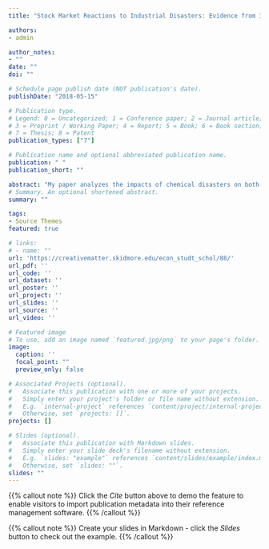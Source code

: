 ```yaml
---
title: "Stock Market Reactions to Industrial Disasters: Evidence from Incident Firms and Their Competitors"

authors:
- admin

author_notes:
- ""
date: ""
doi: ""

# Schedule page publish date (NOT publication's date).
publishDate: "2018-05-15"

# Publication type.
# Legend: 0 = Uncategorized; 1 = Conference paper; 2 = Journal article;
# 3 = Preprint / Working Paper; 4 = Report; 5 = Book; 6 = Book section;
# 7 = Thesis; 8 = Patent
publication_types: ["7"]

# Publication name and optional abbreviated publication name.
publication: " "
publication_short: ""

abstract: "My paper analyzes the impacts of chemical disasters on both incident firms and non-incident firms. I consider a sample of 58 explosions in chemical plants in the U.S. over the period 1990-2017. Using event study, I find that incident firms on average experience a statistically and economically significant drop in market value following chemical disasters, and the negative impacts are permanent. In addition, my paper finds that on average the equity value of competitor firms suffers significant losses stemming from contagion effects; however, competitive effects dominate when accidents are minor. Using cross-sectional analysis, I show that the loss is significantly related to the severity of the incident as measured by causalities and by chemical pollution. Therefore, my research can be used to promote and justify the cost of safety mechanisms in the petrochemical industry."
# Summary. An optional shortened abstract.
summary: ""

tags:
- Source Themes
featured: true

# links:
# - name: ""
url: 'https://creativematter.skidmore.edu/econ_studt_schol/88/'
url_pdf: ''
url_code: ''
url_dataset: ''
url_poster: ''
url_project: ''
url_slides: ''
url_source: ''
url_video: ''

# Featured image
# To use, add an image named `featured.jpg/png` to your page's folder. 
image:
  caption: ''
  focal_point: ""
  preview_only: false

# Associated Projects (optional).
#   Associate this publication with one or more of your projects.
#   Simply enter your project's folder or file name without extension.
#   E.g. `internal-project` references `content/project/internal-project/index.md`.
#   Otherwise, set `projects: []`.
projects: []

# Slides (optional).
#   Associate this publication with Markdown slides.
#   Simply enter your slide deck's filename without extension.
#   E.g. `slides: "example"` references `content/slides/example/index.md`.
#   Otherwise, set `slides: ""`.
slides: ""
---
```


{{% callout note %}}
Click the *Cite* button above to demo the feature to enable visitors to import publication metadata into their reference management software.
{{% /callout %}}

{{% callout note %}}
Create your slides in Markdown - click the *Slides* button to check out the example.
{{% /callout %}}
